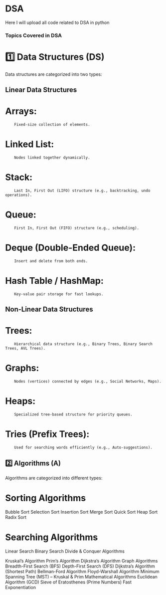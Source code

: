 # DSA
Here I will upload all code related to DSA in python


### Topics Covered in DSA

# 1️⃣ Data Structures (DS)
Data structures are categorized into two types:

## Linear Data Structures

# Arrays: 
        Fixed-size collection of elements.
# Linked List: 
        Nodes linked together dynamically.
# Stack: 
        Last In, First Out (LIFO) structure (e.g., backtracking, undo operations).
# Queue: 
        First In, First Out (FIFO) structure (e.g., scheduling).
# Deque (Double-Ended Queue): 
        Insert and delete from both ends.
# Hash Table / HashMap: 
        Key-value pair storage for fast lookups.


## Non-Linear Data Structures

# Trees: 
        Hierarchical data structure (e.g., Binary Trees, Binary Search Trees, AVL Trees).
# Graphs: 
        Nodes (vertices) connected by edges (e.g., Social Networks, Maps).
# Heaps: 
        Specialized tree-based structure for priority queues.
# Tries (Prefix Trees): 
        Used for searching words efficiently (e.g., Auto-suggestions).


## 2️⃣ Algorithms (A)

Algorithms are categorized into different types:

# Sorting Algorithms
Bubble Sort
Selection Sort
Insertion Sort
Merge Sort
Quick Sort
Heap Sort
Radix Sort

# Searching Algorithms
Linear Search
Binary Search
Divide & Conquer Algorithms


Kruskal’s Algorithm
Prim’s Algorithm
Dijkstra’s Algorithm
Graph Algorithms
Breadth-First Search (BFS)
Depth-First Search (DFS)
Dijkstra’s Algorithm (Shortest Path)
Bellman-Ford Algorithm
Floyd-Warshall Algorithm
Minimum Spanning Tree (MST) – Kruskal & Prim
Mathematical Algorithms
Euclidean Algorithm (GCD)
Sieve of Eratosthenes (Prime Numbers)
Fast Exponentiation
